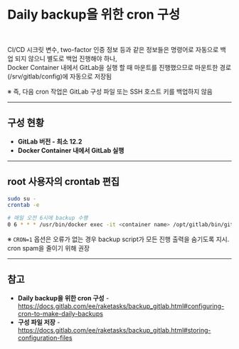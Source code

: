 # Daily backup을 위한 cron 구성

<br>

CI/CD 시크릿 변수, two-factor 인증 정보 등과 같은 정보들은 명령어로 자동으로 백업 되지 않으니 별도로 백업 진행해야 하나,  
Docker Container 내에서 GitLab을 실행 할 때 마운트를 진행했으므로 마운트한 경로(/srv/gitlab/config)에 자동으로 저장됨

※ 즉, 다음 cron 작업은 GitLab 구성 파일 또는 SSH 호스트 키를 백업하지 않음

<hr>

## 구성 현황
- **GitLab 버전 - 최소 12.2**
- **Docker Container 내에서 GitLab 실행**

<hr>

## root 사용자의 crontab 편집
```bash
sudo su -
crontab -e
```

```bash
# 매일 오전 6시에 backup 수행
0 6 * * * /usr/bin/docker exec -it <container name> /opt/gitlab/bin/gitlab-backup create CRON=1
```
※ `CRON=1` 옵션은 오류가 없는 경우 backup script가 모든 진행 출력을 숨기도록 지시. cron spam을 줄이기 위해 권장


<hr>

## 참고
- **Daily backup을 위한 cron 구성** - https://docs.gitlab.com/ee/raketasks/backup_gitlab.html#configuring-cron-to-make-daily-backups
- **구성 파일 저장** - https://docs.gitlab.com/ee/raketasks/backup_gitlab.html#storing-configuration-files
